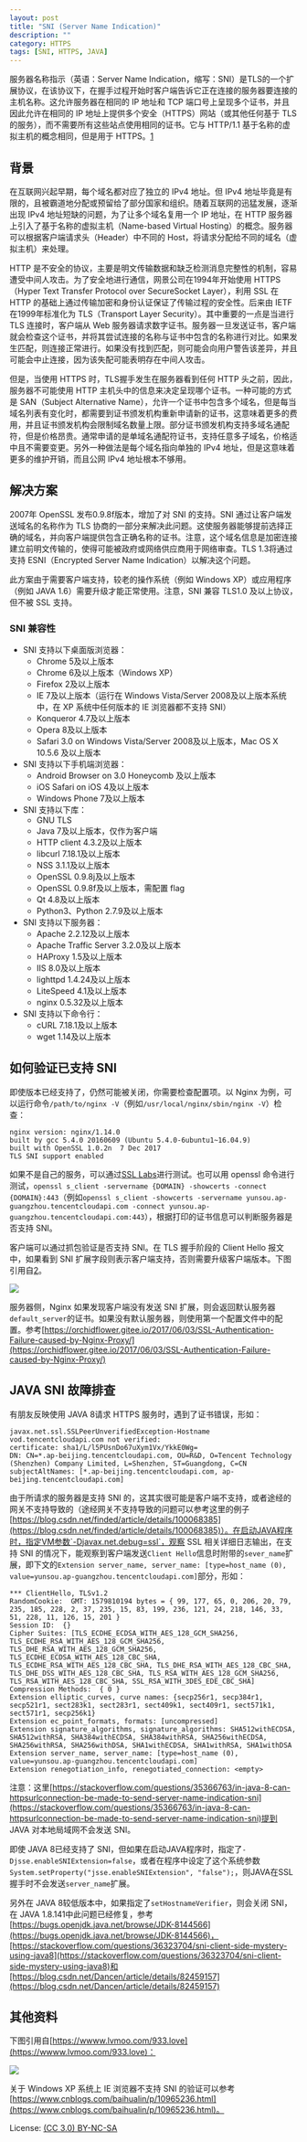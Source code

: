 ```yaml
---
layout: post
title: "SNI (Server Name Indication)"
description: ""
category: HTTPS
tags: [SNI, HTTPS, JAVA]
---
```


服务器名称指示（英语：Server Name Indication，缩写：SNI）是TLS的一个扩展协议，在该协议下，在握手过程开始时客户端告诉它正在连接的服务器要连接的主机名称。这允许服务器在相同的 IP 地址和 TCP 端口号上呈现多个证书，并且因此允许在相同的 IP 地址上提供多个安全（HTTPS）网站（或其他任何基于 TLS 的服务），而不需要所有这些站点使用相同的证书。它与 HTTP/1.1 基于名称的虚拟主机的概念相同，但是用于 HTTPS。[1](https://en.wikipedia.org/wiki/Server_Name_Indication)

## 背景

在互联网兴起早期，每个域名都对应了独立的 IPv4 地址。但 IPv4 地址毕竟是有限的，且被霸道地分配或预留给了部分国家和组织。随着互联网的迅猛发展，逐渐出现 IPv4 地址短缺的问题，为了让多个域名复用一个 IP 地址，在 HTTP 服务器上引入了基于名称的虚拟主机（Name-based Virtual Hosting）的概念。服务器可以根据客户端请求头（Header）中不同的 Host，将请求分配给不同的域名（虚拟主机）来处理。

HTTP 是不安全的协议，主要是明文传输数据和缺乏检测消息完整性的机制，容易遭受中间人攻击。为了安全地进行通信，网景公司在1994年开始使用 HTTPS（Hyper Text Transfer Protocol over SecureSocket Layer），利用 SSL 在 HTTP 的基础上通过传输加密和身份认证保证了传输过程的安全性。后来由 IETF 在1999年标准化为 TLS（Transport Layer Security）。其中重要的一点是当进行 TLS 连接时，客户端从 Web 服务器请求数字证书。服务器一旦发送证书，客户端就会检查这个证书，并将其尝试连接的名称与证书中包含的名称进行对比。如果发生匹配，则连接正常进行。如果没有找到匹配，则可能会向用户警告该差异，并且可能会中止连接，因为该失配可能表明存在中间人攻击。

但是，当使用 HTTPS 时，TLS握手发生在服务器看到任何 HTTP 头之前，因此，服务器不可能使用 HTTP 主机头中的信息来决定呈现哪个证书。一种可能的方式是 SAN（Subject Alternative Name），允许一个证书中包含多个域名，但是每当域名列表有变化时，都需要到证书颁发机构重新申请新的证书，这意味着更多的费用，并且证书颁发机构会限制域名数量上限。部分证书颁发机构支持多域名通配符，但是价格昂贵。通常申请的是单域名通配符证书，支持任意多子域名，价格适中且不需要变更。另外一种做法是每个域名指向单独的 IPv4 地址，但是这意味着更多的维护开销，而且公网 IPv4 地址根本不够用。

## 解决方案

2007年 OpenSSL 发布0.9.8f版本，增加了对 SNI 的支持。SNI 通过让客户端发送域名的名称作为 TLS 协商的一部分来解决此问题。这使服务器能够提前选择正确的域名，并向客户端提供包含正确名称的证书。注意，这个域名信息是加密连接建立前明文传输的，使得可能被政府或网络供应商用于网络审查。TLS 1.3将通过支持 ESNI（Encrypted Server Name Indication）以解决这个问题。

此方案由于需要客户端支持，较老的操作系统（例如 Windows XP）或应用程序（例如 JAVA 1.6）需要升级才能正常使用。注意，SNI 兼容 TLS1.0 及以上协议，但不被 SSL 支持。

### SNI 兼容性

* SNI 支持以下桌面版浏览器：
    * Chrome 5及以上版本
    * Chrome 6及以上版本（Windows XP）
    * Firefox 2及以上版本
    * IE 7及以上版本（运行在 Windows Vista/Server 2008及以上版本系统中，在 XP 系统中任何版本的 IE 浏览器都不支持 SNI）
    * Konqueror 4.7及以上版本
    * Opera 8及以上版本
    * Safari 3.0 on Windows Vista/Server 2008及以上版本，Mac OS X 10.5.6 及以上版本
* SNI 支持以下手机端浏览器：
    * Android Browser on 3.0 Honeycomb 及以上版本
    * iOS Safari on iOS 4及以上版本
    * Windows Phone 7及以上版本
* SNI 支持以下库：
    * GNU TLS
    * Java 7及以上版本，仅作为客户端
    * HTTP client 4.3.2及以上版本
    * libcurl 7.18.1及以上版本
    * NSS 3.1.1及以上版本
    * OpenSSL 0.9.8j及以上版本
    * OpenSSL 0.9.8f及以上版本，需配置 flag
    * Qt 4.8及以上版本
    * Python3、Python 2.7.9及以上版本
* SNI 支持以下服务器：
    * Apache 2.2.12及以上版本
    * Apache Traffic Server 3.2.0及以上版本
    * HAProxy 1.5及以上版本
    * IIS 8.0及以上版本
    * lighttpd 1.4.24及以上版本
    * LiteSpeed 4.1及以上版本
    * nginx 0.5.32及以上版本
* SNI 支持以下命令行：
    * cURL 7.18.1及以上版本
    * wget 1.14及以上版本

## 如何验证已支持 SNI

即使版本已经支持了，仍然可能被关闭，你需要检查配置项。以 Nginx 为例，可以运行命令`/path/to/nginx -V`（例如`/usr/local/nginx/sbin/nginx -V`）检查：

```
nginx version: nginx/1.14.0
built by gcc 5.4.0 20160609 (Ubuntu 5.4.0-6ubuntu1~16.04.9)
built with OpenSSL 1.0.2n  7 Dec 2017
TLS SNI support enabled
```

如果不是自己的服务，可以通过[SSL Labs](https://www.ssllabs.com/)进行测试。也可以用 openssl 命令进行测试，`openssl s_client -servername {DOMAIN} -showcerts -connect {DOMAIN}:443`（例如`openssl s_client -showcerts -servername yunsou.ap-guangzhou.tencentcloudapi.com -connect yunsou.ap-guangzhou.tencentcloudapi.com:443`），根据打印的证书信息可以判断服务器是否支持 SNI。

客户端可以通过抓包验证是否支持 SNI。在 TLS 握手阶段的 Client Hello 报文中，如果看到 SNI 扩展字段则表示客户端支持，否则需要升级客户端版本。下图引用自[2](https://help.aliyun.com/knowledge_detail/43742.html)。

![](http://static-aliyun-doc.oss-cn-hangzhou.aliyuncs.com/assets/img/15617/15661929898024_zh-CN.png)

服务器侧，Nginx 如果发现客户端没有发送 SNI 扩展，则会返回默认服务器`default_server`的证书。如果没有默认服务器，则使用第一个配置文件中的配置。参考[https://orchidflower.gitee.io/2017/06/03/SSL-Authentication-Failure-caused-by-Nginx-Proxy/](https://orchidflower.gitee.io/2017/06/03/SSL-Authentication-Failure-caused-by-Nginx-Proxy/)

## JAVA SNI 故障排查

有朋友反映使用 JAVA 8请求 HTTPS 服务时，遇到了证书错误，形如：

```
javax.net.ssl.SSLPeerUnverifiedException-Hostname vod.tencentcloudapi.com not verified:
certificate: sha1/L/l5PUsnDo67uXym1Vx/YkkE0Wg=
DN: CN=*.ap-beijing.tencentcloudapi.com, OU=R&D, O=Tencent Technology (Shenzhen) Company Limited, L=Shenzhen, ST=Guangdong, C=CN
subjectAltNames: [*.ap-beijing.tencentcloudapi.com, ap-beijing.tencentcloudapi.com]
```

由于所请求的服务器是支持 SNI 的，这其实很可能是客户端不支持，或者途经的网关不支持导致的（途经网关不支持导致的问题可以参考这里的例子[https://blog.csdn.net/finded/article/details/100068385](https://blog.csdn.net/finded/article/details/100068385)）。在启动JAVA程序时，指定VM参数`-Djavax.net.debug=ssl`，观察 SSL 相关详细日志输出，在支持 SNI 的情况下，能观察到客户端发送`Client Hello`信息时附带的`sever_name`扩展，即下文的`Extension server_name, server_name: [type=host_name (0), value=yunsou.ap-guangzhou.tencentcloudapi.com]`部分，形如：

```
*** ClientHello, TLSv1.2
RandomCookie:  GMT: 1579810194 bytes = { 99, 177, 65, 0, 206, 20, 79, 235, 185, 228, 2, 37, 235, 15, 83, 199, 236, 121, 24, 218, 146, 33, 51, 228, 11, 126, 15, 201 }
Session ID:  {}
Cipher Suites: [TLS_ECDHE_ECDSA_WITH_AES_128_GCM_SHA256, TLS_ECDHE_RSA_WITH_AES_128_GCM_SHA256, TLS_DHE_RSA_WITH_AES_128_GCM_SHA256, TLS_ECDHE_ECDSA_WITH_AES_128_CBC_SHA, TLS_ECDHE_RSA_WITH_AES_128_CBC_SHA, TLS_DHE_RSA_WITH_AES_128_CBC_SHA, TLS_DHE_DSS_WITH_AES_128_CBC_SHA, TLS_RSA_WITH_AES_128_GCM_SHA256, TLS_RSA_WITH_AES_128_CBC_SHA, SSL_RSA_WITH_3DES_EDE_CBC_SHA]
Compression Methods:  { 0 }
Extension elliptic_curves, curve names: {secp256r1, secp384r1, secp521r1, sect283k1, sect283r1, sect409k1, sect409r1, sect571k1, sect571r1, secp256k1}
Extension ec_point_formats, formats: [uncompressed]
Extension signature_algorithms, signature_algorithms: SHA512withECDSA, SHA512withRSA, SHA384withECDSA, SHA384withRSA, SHA256withECDSA, SHA256withRSA, SHA256withDSA, SHA1withECDSA, SHA1withRSA, SHA1withDSA
Extension server_name, server_name: [type=host_name (0), value=yunsou.ap-guangzhou.tencentcloudapi.com]
Extension renegotiation_info, renegotiated_connection: <empty>
```

注意：这里[https://stackoverflow.com/questions/35366763/in-java-8-can-httpsurlconnection-be-made-to-send-server-name-indication-sni](https://stackoverflow.com/questions/35366763/in-java-8-can-httpsurlconnection-be-made-to-send-server-name-indication-sni)提到 JAVA 对本地局域网不会发送 SNI。

即使 JAVA 8已经支持了 SNI，但如果在启动JAVA程序时，指定了`-Djsse.enableSNIExtension=false`，或者在程序中设定了这个系统参数`System.setProperty("jsse.enableSNIExtension", "false");`，则JAVA在SSL握手时不会发送`server_name`扩展。

另外在 JAVA 8较低版本中，如果指定了`setHostnameVerifier`，则会关闭 SNI，在 JAVA 1.8.141中此问题已经修复，参考[https://bugs.openjdk.java.net/browse/JDK-8144566](https://bugs.openjdk.java.net/browse/JDK-8144566)，[https://stackoverflow.com/questions/36323704/sni-client-side-mystery-using-java8](https://stackoverflow.com/questions/36323704/sni-client-side-mystery-using-java8)和[https://blog.csdn.net/Dancen/article/details/82459157](https://blog.csdn.net/Dancen/article/details/82459157)

## 其他资料

下图引用自[https://wwww.lvmoo.com/933.love](https://wwww.lvmoo.com/933.love)：

![](https://cdn.lvmoo.com/usr/uploads/2018/06/1235408731.png)

关于 Windows XP 系统上 IE 浏览器不支持 SNI 的验证可以参考[https://www.cnblogs.com/baihualin/p/10965236.html](https://www.cnblogs.com/baihualin/p/10965236.html)。

License: [(CC 3.0) BY-NC-SA](http://creativecommons.org/licenses/by-nc-sa/3.0/)
